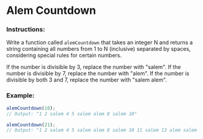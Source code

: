 # Alem Countdown

### Instructions:

Write a function called `alemCountdown` that takes an integer N and returns a string containing all numbers from 1 to N (inclusive) separated by spaces, considering special rules for certain numbers.

If the number is divisible by 3, replace the number with "salem".
If the number is divisible by 7, replace the number with "alem".
If the number is divisible by both 3 and 7, replace the number with "salem alem".

### Example:

```js
alemCountdown(10);
// Output: "1 2 salem 4 5 salem alem 8 salem 10"
```

```js
alemCountdown(21);
// Output: "1 2 salem 4 5 salem alem 8 salem 10 11 salem 13 alem salem 16 salem 19 20 salem alem"
```
